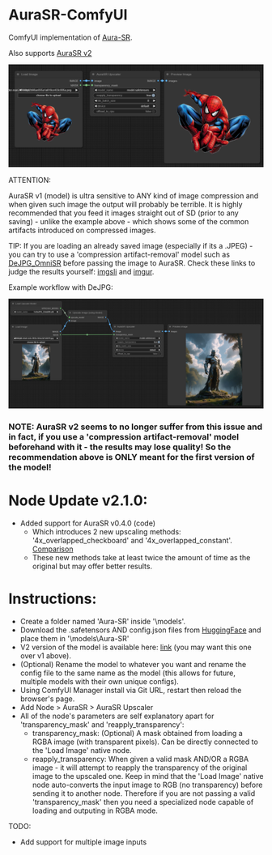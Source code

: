# AuraSR-ComfyUI
ComfyUI implementation of [Aura-SR](https://github.com/fal-ai/aura-sr).

Also supports [AuraSR v2](https://huggingface.co/fal/AuraSR-v2)

![Interface](nodes_preview/pv1.png)


ATTENTION:

AuraSR v1 (model) is ultra sensitive to ANY kind of image compression and when given such image the output will probably be terrible. It is highly recommended that you feed it images straight out of SD (prior to any saving) - unlike the example above - which shows some of the common artifacts introduced on compressed images.

TIP: If you are loading an already saved image (especially if its a .JPEG) - you can try to use a 'compression artifact-removal' model such as [DeJPG_OmniSR](https://openmodeldb.info/models/1x-DeJPG-OmniSR) before passing the image to AuraSR. Check these links to judge the results yourself: [imgsli](https://imgsli.com/Mjc1NzYw/0/2) and [imgur](https://imgur.com/a/pwFwnwF).

Example workflow with DeJPG:

![Interface](nodes_preview/pv2.png)

### NOTE: AuraSR v2 seems to no longer suffer from this issue and in fact, if you use a 'compression artifact-removal' model beforehand with it - the results may lose quality! So the recommendation above is ONLY meant for the first version of the model!

# Node Update v2.1.0:
- Added support for AuraSR v0.4.0 (code)
	- Which introduces 2 new upscaling methods: '4x_overlapped_checkboard' and '4x_overlapped_constant'. [Comparison](https://imgsli.com/MjgxMzgx)
	- These new methods take at least twice the amount of time as the original but may offer better results.

# Instructions:
- Create a folder named 'Aura-SR' inside '\models'.
- Download the .safetensors AND config.json files from [HuggingFace](https://huggingface.co/fal/AuraSR/tree/main) and place them in '\models\Aura-SR'
- V2 version of the model is available here: [link](https://huggingface.co/fal/AuraSR-v2/tree/main) (you may want this one over v1 above).
- (Optional) Rename the model to whatever you want and rename the config file to the same name as the model (this allows for future, multiple models with their own unique configs).
- Using ComfyUI Manager install via Git URL, restart then reload the browser's page.
- Add Node > AuraSR > AuraSR Upscaler
- All of the node's parameters are self explanatory apart for 'transparency_mask' and 'reapply_transparency':
  - transparency_mask: (Optional) A mask obtained from loading a RGBA image (with transparent pixels). Can be directly connected to the 'Load Image' native node.
  - reapply_transparency: When given a valid mask AND/OR a RGBA image - it will attempt to reapply the transparency of the original image to the upscaled one. Keep in mind that the 'Load Image' native node auto-converts the input image to RGB (no transparency) before sending it to another node. Therefore if you are not passing a valid 'transparency_mask' then you need a specialized node capable of loading and outputing in RGBA mode.




TODO:
- Add support for multiple image inputs
